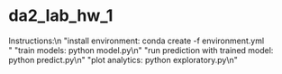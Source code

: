 <h1>da2_lab_hw_1</h1>
Instructions:\n
    "install environment: conda create -f environment.yml</br>"
    "train models: python model.py\n"
    "run prediction with trained model: python predict.py\n"
    "plot analytics: python exploratory.py\n"
